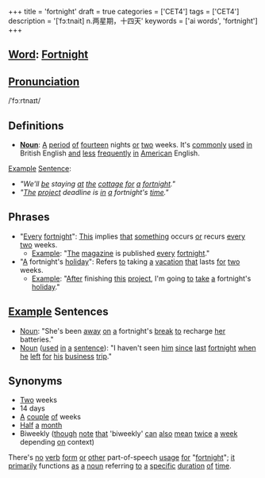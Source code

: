 +++
title = 'fortnight'
draft = true
categories = ['CET4']
tags = ['CET4']
description = '[ˈfɔːtnait] n.两星期，十四天'
keywords = ['ai words', 'fortnight']
+++

## [Word](/post/word/): [Fortnight](/post/fortnight/)

## [Pronunciation](/post/pronunciation/)
/ˈfɔːrtnaɪt/

## Definitions
- **[Noun](/post/noun/)**: [A](/post/a/) [period](/post/period/) [of](/post/of/) [fourteen](/post/fourteen/) nights [or](/post/or/) [two](/post/two/) weeks. It's [commonly](/post/commonly/) [used](/post/used/) [in](/post/in/) British English [and](/post/and/) [less](/post/less/) [frequently](/post/frequently/) [in](/post/in/) [American](/post/american/) English. 

[Example](/post/example/) [Sentence](/post/sentence/): 
- _"We'll [be](/post/be/) staying [at](/post/at/) [the](/post/the/) [cottage](/post/cottage/) [for](/post/for/) [a](/post/a/) [fortnight](/post/fortnight/)."_
- _"[The](/post/the/) [project](/post/project/) deadline is [in](/post/in/) [a](/post/a/) fortnight's [time](/post/time/)."_

## Phrases
- "[Every](/post/every/) [fortnight](/post/fortnight/)": [This](/post/this/) implies [that](/post/that/) [something](/post/something/) occurs [or](/post/or/) recurs [every](/post/every/) [two](/post/two/) weeks.
  - [Example](/post/example/): "[The](/post/the/) [magazine](/post/magazine/) is published [every](/post/every/) [fortnight](/post/fortnight/)."
- "[A](/post/a/) fortnight's [holiday](/post/holiday/)": Refers [to](/post/to/) taking [a](/post/a/) [vacation](/post/vacation/) [that](/post/that/) lasts [for](/post/for/) [two](/post/two/) weeks.
  - [Example](/post/example/): "[After](/post/after/) finishing [this](/post/this/) [project](/post/project/), I'm going [to](/post/to/) [take](/post/take/) [a](/post/a/) fortnight's [holiday](/post/holiday/)."

## [Example](/post/example/) Sentences
- [Noun](/post/noun/): "She's been [away](/post/away/) [on](/post/on/) [a](/post/a/) fortnight's [break](/post/break/) [to](/post/to/) recharge [her](/post/her/) batteries."
- [Noun](/post/noun/) ([used](/post/used/) [in](/post/in/) [a](/post/a/) [sentence](/post/sentence/)): "I haven't seen [him](/post/him/) [since](/post/since/) [last](/post/last/) [fortnight](/post/fortnight/) [when](/post/when/) [he](/post/he/) [left](/post/left/) [for](/post/for/) [his](/post/his/) [business](/post/business/) [trip](/post/trip/)."

## Synonyms
- [Two](/post/two/) weeks
- 14 days
- [A](/post/a/) [couple](/post/couple/) [of](/post/of/) weeks
- [Half](/post/half/) [a](/post/a/) [month](/post/month/)
- Biweekly ([though](/post/though/) [note](/post/note/) [that](/post/that/) 'biweekly' [can](/post/can/) [also](/post/also/) [mean](/post/mean/) [twice](/post/twice/) [a](/post/a/) [week](/post/week/) depending [on](/post/on/) context)
  
There's [no](/post/no/) [verb](/post/verb/) [form](/post/form/) [or](/post/or/) [other](/post/other/) part-of-speech [usage](/post/usage/) [for](/post/for/) "[fortnight](/post/fortnight/)"; [it](/post/it/) [primarily](/post/primarily/) functions [as](/post/as/) [a](/post/a/) [noun](/post/noun/) referring [to](/post/to/) [a](/post/a/) [specific](/post/specific/) [duration](/post/duration/) [of](/post/of/) [time](/post/time/).
